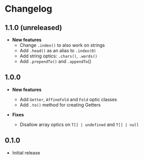 # Changelog

## 1.1.0 (unreleased)

- **New features**
  - Change `.index()` to also work on strings
  - Add `.head()` as an alias to `.index(0)`
  - Add string optics: `.chars()`, `.words()`
  - Add `.prependTo()` and `.appendTo`()

## 1.0.0

- **New features**

  - Add `Getter`, `AffineFold` and `Fold` optic classes
  - Add `.to()` method for creating Getters

- **Fixes**
  - Disallow array optics on `T[] | undefined` and `T[] | null`

## 0.1.0

- Initial release
